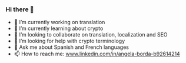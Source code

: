 ### Hi there 👋
- 🔭 I’m currently working on translation
- 🌱 I’m currently learning about crypto
- 👯 I’m looking to collaborate on translation, localization and SEO
- 🤔 I’m looking for help with crypto terminology 
- 💬 Ask me about Spanish and French languages
- 📫 How to reach me: www.linkedin.com/in/angela-borda-b92614214

<!--
**AngelaBorda/AngelaBorda** is a ✨ _special_ ✨ repository because its `README.md` (this file) appears on your GitHub profile.

Here are some ideas to get you started:

- 🔭 I’m currently working on translation
- 🌱 I’m currently learning about crypto
- 👯 I’m looking to collaborate on translation, localization and SEO
- 🤔 I’m looking for help with crypto terminology 
- 💬 Ask me about Spanish and French languages
- 📫 How to reach me: www.linkedin.com/in/angela-borda-b92614214
- 😄 Pronouns: ...
- ⚡ Fun fact: Teemo expert player 
-->
